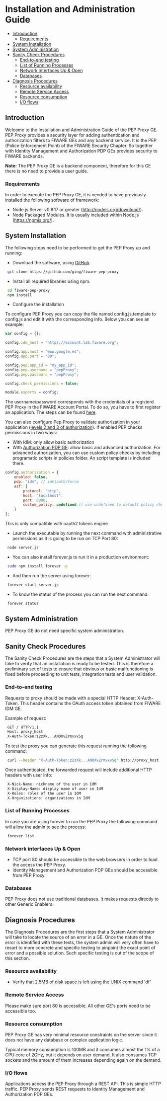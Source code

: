 # Installation and Administration Guide

-   [Introduction](#introduction)
    -   [Requirements](#requirements)
-   [System Installation](#system-installation)
-   [System Administration](#system-administration)
-   [Sanity Check Procedures](#sanity-check-procedures)
    -   [End-to-end testing](#end-to-end-testing)
    -   [List of Running Processes](#list-of-running-processes)
    -   [Network interfaces Up & Open](#network-interfaces-up--open)
    -   [Databases](#databases)
-   [Diagnosis Procedures](#diagnosis-procedures)
    -   [Resource availability](#resource-availability)
    -   [Remote Service Access](#remote-service-access)
    -   [Resource consumption](#resource-consumption)
    -   [I/O flows](#io-flows)

## Introduction

Welcome to the Installation and Administration Guide of the PEP Proxy GE. PEP Proxy provides a security layer for adding
authentication and authorization filters to FIWARE GEs and any backend service. It is the PEP (Police Enforcement Point)
of the FIWARE Security Chapter. So together with Identity Management and Authorization PDP GEs provides security to
FIWARE backends.

**Note:** The PEP Proxy GE is a backend component, therefore for this GE there is no need to provide a user guide.

### Requirements

In order to execute the PEP Proxy GE, it is needed to have previously installed the following software of framework:

-   Node.js Server v0.8.17 or greater (http://nodejs.org/download/).
-   Node Packaged Modules. It is usually included within Node.js (https://npmjs.org/).

## System Installation

The following steps need to be performed to get the PEP Proxy up and running:

-   Download the software, using [GitHub](http://github.com/ging/fiware-pep-proxy).

```bash
 git clone https://github.com/ging/fiware-pep-proxy
```

-   Install all required libraries using npm.

```bash
 cd fiware-pep-proxy
 npm install
```

-   Configure the installation

To configure PEP Proxy you can copy the file named config.js.template to config.js and edit it with the corresponding
info. Below you can see an example:

```javascript
var config = {};

config.idm_host = "https://account.lab.fiware.org";

config.app.host = "www.google.es";
config.app.port = "80";

config.pep.app_id = "my_app_id";
config.pep.username = "pepProxy";
config.pep.password = "pepProxy";

config.check_permissions = false;

module.exports = config;
```

The username/password corresponds with the credentials of a registerd PEP Proxy in the FIWARE Account Portal. To do so,
you have to first register an application. The steps can be found
[here](http://fiware-idm.readthedocs.io/en/latest/user_guide/#def-register-pep-and-iot).

You can also configure Pep Proxy to validate authorization in your application
([levels 2 and 3 of authorization](user_guide.md#level-2-basic-authorization)). If enabled PEP checks permissions in two
ways:

-   With IdM: only allow basic authorization
-   With [Authorization PDP GE](http://catalogue.fiware.org/enablers/authorization-pdp-authzforce): allow basic and
    advanced authorization. For advanced authorization, you can use custom policy checks by including programatic
    scripts in policies folder. An script template is included there.

```javascript
config.authorization = {
    enabled: false,
    pdp: "idm", // idm|authzforce
    azf: {
        protocol: "http",
        host: "localhost",
        port: 8080,
        custom_policy: undefined // use undefined to default policy checks (HTTP verb + path).
    }
};
```

This is only compatible with oauth2 tokens engine

-   Launch the executable by running the next command with administrative permissions as it is going to be run on TCP
    Port 80:

```bash
 node server.js
```

-   You can also install forever.js to run it in a production environment:

```bash
 sudo npm install forever -g
```

-   And then run the server using forever:

```bash
 forever start server.js
```

-   To know the status of the process you can run the next command:

```bash
 forever status
```

## System Administration

PEP Proxy GE do not need specific system administration.

## Sanity Check Procedures

The Sanity Check Procedures are the steps that a System Administrator will take to verify that an installation is ready
to be tested. This is therefore a preliminary set of tests to ensure that obvious or basic malfunctioning is fixed
before proceeding to unit tests, integration tests and user validation.

### End-to-end testing

Requests to proxy should be made with a special HTTP Header: X-Auth-Token. This header contains the OAuth access token
obtained from FIWARE IDM GE.

Example of request:

```bash
 GET / HTTP/1.1
 Host: proxy_host
 X-Auth-Token:z2zXk...ANOXvZrmvxvSg
```

To test the proxy you can generate this request running the following command:

```bash
 curl --header "X-Auth-Token:z2zXk...ANOXvZrmvxvSg" http://proxy_host
```

Once authenticated, the forwarded request will include additional HTTP headers with user info:

```bash
 X-Nick-Name: nickname of the user in IdM
 X-Display-Name: display name of user in IdM
 X-Roles: roles of the user in IdM
 X-Organizations: organizations in IdM
```

### List of Running Processes

In case you are using forever to run the PEP Proxy the following command will allow the admin to see the process:

```bash
 forever list
```

### Network interfaces Up & Open

-   TCP port 80 should be accessible to the web browsers in order to load the access the PEP Proxy.
-   Identity Management and Authorization PDP GEs should be accessible from PEP Proxy.

### Databases

PEP Proxy does not use traditional databases. It makes requests directly to other Generic Enablers.

## Diagnosis Procedures

The Diagnosis Procedures are the first steps that a System Administrator will take to locate the source of an error in a
GE. Once the nature of the error is identified with these tests, the system admin will very often have to resort to more
concrete and specific testing to pinpoint the exact point of error and a possible solution. Such specific testing is out
of the scope of this section.

### Resource availability

-   Verify that 2.5MB of disk space is left using the UNIX command 'df'

### Remote Service Access

Please make sure port 80 is accessible. All other GE's ports need to be accessible too.

### Resource consumption

PEP Proxy GE has very minimal resource constraints on the server since it does not have any database or complex
application logic.

Typical memory consumption is 100MB and it consumes almost the 1% of a CPU core of 2GHz, but it depends on user demand.
It also consumes TCP sockets and the amount of them increases depending again on the demand.

### I/O flows

Applications access the PEP Proxy through a REST API. This is simple HTTP traffic. PEP Proxy sends REST requests to
Identity Management and Authorization PDP GEs.
